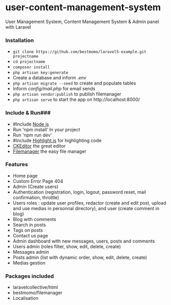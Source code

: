 # user-content-management-system

User Management System, Content Management System &amp; Admin panel with Laravel 


### Installation ###

* `git clone https://github.com/bestmomo/laravel5-example.git projectname`
* `cd projectname`
* `composer install`
* `php artisan key:generate`
* Create a database and inform *.env*
* `php artisan migrate --seed` to create and populate tables
* Inform *config/mail.php* for email sends
* `php artisan vendor:publish` to publish filemanager
* `php artisan serve` to start the app on http://localhost:8000/

### Include & Run###
 
 * #Include [Node js](https://www.nodejs.org/en/download/)
 * Run 'npm install' In your project
 * Run 'npm run dev'
 * #Include [Highlight.js](https://highlightjs.org) for highlighting code
 * [CKEditor](http://ckeditor.com) the great editor
 * [Filemanager](https://github.com/simogeo/Filemanager) the easy file manager
 
 
 ### Features ###

* Home page
* Custom Error Page 404
* Admin (Create users)
* Authentication (registration, login, logout, password reset, mail confirmation, throttle)
* Users roles : update user profiles, redactor (create and edit post, upload and use medias in personnal directory), and user (create comment in blog)
* Blog with comments
* Search in posts
* Tags on posts
* Contact us page
* Admin dashboard with new messages, users, posts and comments
* Users admin (roles filter, show, edit, delete, create)
* Messages admin
* Posts admin (list with dynamic order, show, edit, delete, create)
* Medias gestion

### Packages included ###

* laravelcollective/html
* bestmomo/filemanager
* Localisation

